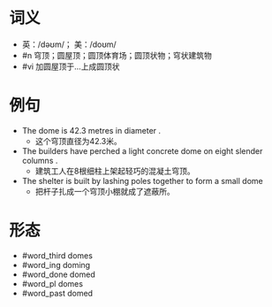 # 词义
- 英：/dəʊm/； 美：/doʊm/
- #n 穹顶；圆屋顶；圆顶体育场；圆顶状物；穹状建筑物
- #vi 加圆屋顶于…上成圆顶状
# 例句
- The dome is 42.3 metres in diameter .
	- 这个穹顶直径为42.3米。
- The builders have perched a light concrete dome on eight slender columns .
	- 建筑工人在8根细柱上架起轻巧的混凝土穹顶。
- The shelter is built by lashing poles together to form a small dome
	- 把杆子扎成一个穹顶小棚就成了遮蔽所。
# 形态
- #word_third domes
- #word_ing doming
- #word_done domed
- #word_pl domes
- #word_past domed
